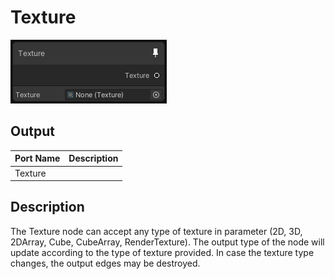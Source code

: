 # Texture
![Mixture.TextureNode](../../images/Mixture.TextureNode.png)

## Output
Port Name | Description
--- | ---
Texture | 

## Description
The Texture node can accept any type of texture in parameter (2D, 3D, 2DArray, Cube, CubeArray, RenderTexture).
The output type of the node will update according to the type of texture provided. In case the texture type changes, the output edges may be destroyed.

